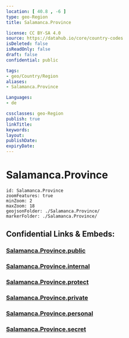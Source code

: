 ```yaml
---
location: [ 40.8 , -6 ] 
type: geo-Region
title: Salamanca.Province

license: CC BY-SA 4.0
source: https://datahub.io/core/country-codes
isDeleted: false
isReadOnly: false
draft: false
confidential: public

tags:
- geo/Country/Region
aliases:
- Salamanca.Province

Languages:
- de

cssclasses: geo-Region
publish: true
linkTitle: 
keywords: 
layout: 
publishDate: 
expiryDate: 
---
```


# Salamanca.Province

```leaflet
id: Salamanca.Province
zoomFeatures: true 
minZoom: 2 
maxZoom: 18
geojsonFolder: ./Salamanca.Province/
markerFolder: ./Salamanca.Province/
```


## Confidential Links & Embeds: 

### [Salamanca.Province.public](/_public/\Earth\Continent\Europe\Europe~South\Spain\Provinces~Spain\Castilla_y_León\counties~Castillay_LeónSalamanca.Province.public.md) 

### [Salamanca.Province.internal](/_internal/\Earth\Continent\Europe\Europe~South\Spain\Provinces~Spain\Castilla_y_León\counties~Castillay_LeónSalamanca.Province.internal.md) 

### [Salamanca.Province.protect](/_protect/\Earth\Continent\Europe\Europe~South\Spain\Provinces~Spain\Castilla_y_León\counties~Castillay_LeónSalamanca.Province.protect.md) 

### [Salamanca.Province.private](/_private/\Earth\Continent\Europe\Europe~South\Spain\Provinces~Spain\Castilla_y_León\counties~Castillay_LeónSalamanca.Province.private.md) 

### [Salamanca.Province.personal](/_personal/\Earth\Continent\Europe\Europe~South\Spain\Provinces~Spain\Castilla_y_León\counties~Castillay_LeónSalamanca.Province.personal.md) 

### [Salamanca.Province.secret](/_secret/\Earth\Continent\Europe\Europe~South\Spain\Provinces~Spain\Castilla_y_León\counties~Castillay_LeónSalamanca.Province.secret.md)

